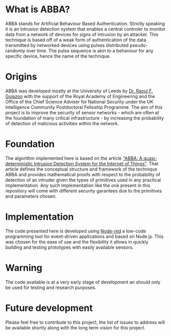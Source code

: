 # What is ABBA?
ABBA stands for Artificial Behaviour Based Authentication. Strictly speaking it is an intrusion detection system that enables a central controler to monitor data from a network of devices for signs of intrusion by an attacker.
This technique is based off of a weak form of authentication of the data transmitted by networked devices using pulses distributed pseudo-randomly over time. The pulse sequence is akin to a behaviour for any specific device, hence the name of the technique.

# Origins
ABBA was developed mostly at the University of Leeds by [Dr. Raoul F. Guiazon](https://www.linkedin.com/in/raoulguiazon/) with the support of the Royal Academy of Engineering and the Office of the Chief Science Adviser for National Security under the UK Intelligence Community Postdoctoral Felloship Programme.
The aim of this project is to improve the security of sensor networks - which are often at the foundation of many critical infrastructure - by increasing the probability of detection of malicious activities within the network.

# Foundation

The algorithm implemented here is based on the article ["ABBA: A quasi-deterministic Intrusion Detection System for the Internet of Things"](https://arxiv.org/pdf/2108.03942.pdf). That article defines the conceptual structure and framework of the technique ABBA and provides mathematical proofs with respect to the probability of detection of an intruder given the types of primitives used in any practical implementation. Any such implementation like the one present in this repository will come with different security garantees due to the primitives and parameters chosen.

# Implementation

The code presented here is developed using [Node-red](https://nodered.org/) a low-code programming tool for event-driven applications and based on Node.js. This was chosen for the ease of use and the flexibility it allows in quickly building and testing prototypes with easily available sensors. 

# Warning

The code available is at a very early stage of development an should only be used for testing and research purposes.

# Future development

Please feel free to contribute to this project, the list of issues to address will be available shortly along with the long term vision for this project.

